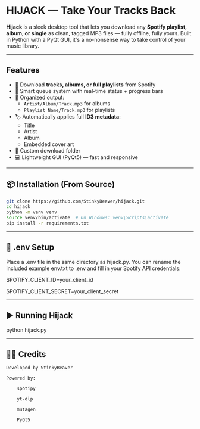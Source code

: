 # HIJACK — Take Your Tracks Back 

**Hijack** is a sleek desktop tool that lets you download any **Spotify playlist, album, or single** as clean, tagged MP3 files — fully offline, fully yours. Built in Python with a PyQt GUI, it's a no-nonsense way to take control of your music library.

---

## Features

- 🎵 Download **tracks, albums, or full playlists** from Spotify
- 🧠 Smart queue system with real-time status + progress bars
- 📁 Organized output:
  - `Artist/Album/Track.mp3` for albums
  - `Playlist Name/Track.mp3` for playlists
- 🏷️ Automatically applies full **ID3 metadata**:
  - Title
  - Artist
  - Album
  - Embedded cover art
- 💾 Custom download folder
- 💻 Lightweight GUI (PyQt5) — fast and responsive

---

## 📦 Installation (From Source)

```bash
git clone https://github.com/StinkyBeaver/hijack.git
cd hijack
python -m venv venv
source venv/bin/activate  # On Windows: venv\Scripts\activate
pip install -r requirements.txt
```
---

## 📂 .env Setup

Place a .env file in the same directory as hijack.py.
You can rename the included example env.txt to .env and fill in your Spotify API credentials:

SPOTIFY_CLIENT_ID=your_client_id

SPOTIFY_CLIENT_SECRET=your_client_secret

---

## ▶️ Running Hijack

python hijack.py

---

## 👨‍💻 Credits

    Developed by StinkyBeaver

    Powered by:

        spotipy

        yt-dlp

        mutagen

        PyQt5
